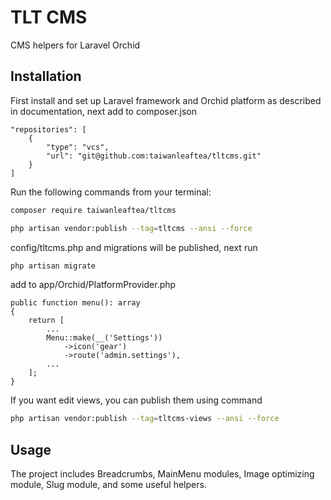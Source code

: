 # TLT CMS
CMS helpers for Laravel Orchid

## Installation

First install and set up Laravel framework and Orchid platform as described in documentation, next add to composer.json

```
"repositories": [
    {
        "type": "vcs",
        "url": "git@github.com:taiwanleaftea/tltcms.git"
    }
]
```

Run the following commands from your terminal:

```bash
composer require taiwanleaftea/tltcms
```

```bash
php artisan vendor:publish --tag=tltcms --ansi --force
```

config/tltcms.php and migrations will be published, next run

```bash
php artisan migrate
```

add to app/Orchid/PlatformProvider.php 

```
public function menu(): array
{
    return [
        ...
        Menu::make(__('Settings'))
            ->icon('gear')
            ->route('admin.settings'),
        ...
    ];
}
```

If you want edit views, you can publish them using command

```bash
php artisan vendor:publish --tag=tltcms-views --ansi --force
```

## Usage

The project includes Breadcrumbs, MainMenu modules, Image optimizing module, Slug module, and some useful helpers.